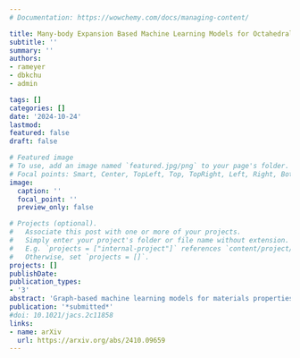```yaml
---
# Documentation: https://wowchemy.com/docs/managing-content/

title: Many-body Expansion Based Machine Learning Models for Octahedral Transition Metal Complexes"
subtitle: ''
summary: ''
authors:
- rameyer
- dbkchu
- admin

tags: []
categories: []
date: '2024-10-24'
lastmod: 
featured: false
draft: false

# Featured image
# To use, add an image named `featured.jpg/png` to your page's folder.
# Focal points: Smart, Center, TopLeft, Top, TopRight, Left, Right, BottomLeft, Bottom, BottomRight.
image:
  caption: ''
  focal_point: ''
  preview_only: false

# Projects (optional).
#   Associate this post with one or more of your projects.
#   Simply enter your project's folder or file name without extension.
#   E.g. `projects = ["internal-project"]` references `content/project/deep-learning/index.md`.
#   Otherwise, set `projects = []`.
projects: []
publishDate: 
publication_types:
- '3'
abstract: 'Graph-based machine learning models for materials properties show great potential to accelerate virtual high-throughput screening of large chemical spaces. However, in their simplest forms, graph-based models do not include any 3D information and are unable to distinguish stereoisomers such as those arising from different orderings of ligands around a metal center in coordination complexes. In this work we present a modification to revised autocorrelation descriptors, our molecular graph featurization method for machine learning various spin state dependent properties of octahedral transition metal complexes (TMCs). Inspired by analytical semi-empirical models for TMCs, the new modeling strategy is based on the many-body expansion (MBE) and allows one to tune the captured stereoisomer information by changing the truncation order of the MBE. We present the necessary modifications to include this approach in two commonly used machine learning methods, kernel ridge regression and feed-forward neural networks. On a test set composed of all possible isomers of binary transition metal complexes, the best MBE models achieve mean absolute errors of 2.75 kcal/mol on spin-splitting energies and 0.26 eV on frontier orbital energy gaps, a 30-40% reduction in error compared to models based on our previous approach. We also observe improved generalization to previously unseen ligands where the best-performing models exhibit mean absolute errors of 4.00 kcal/mol (i.e., a 0.73 kcal/mol reduction) on the spin-splitting energies and 0.53 eV (i.e., a 0.10 eV reduction) on the frontier orbital energy gaps. Because the new approach incorporates insights from electronic structure theory, such as ligand additivity relationships, these models exhibit systematic generalization from homoleptic to heteroleptic complexes, allowing for efficient screening of TMC search spaces.'
publication: '*submitted*'
#doi: 10.1021/jacs.2c11858
links:
- name: arXiv
  url: https://arxiv.org/abs/2410.09659
---
```

